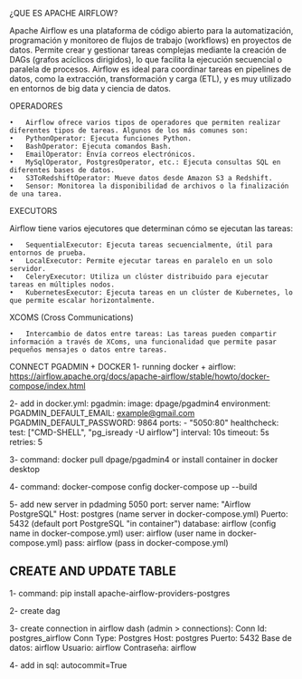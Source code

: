 ¿QUE ES APACHE AIRFLOW?

Apache Airflow es una plataforma de código abierto para la automatización, programación y monitoreo de flujos de trabajo (workflows) en proyectos de datos. Permite crear y gestionar tareas complejas mediante la creación de DAGs (grafos acíclicos dirigidos), lo que facilita la ejecución secuencial o paralela de procesos. Airflow es ideal para coordinar tareas en pipelines de datos, como la extracción, transformación y carga (ETL), y es muy utilizado en entornos de big data y ciencia de datos.



OPERADORES

	•	Airflow ofrece varios tipos de operadores que permiten realizar diferentes tipos de tareas. Algunos de los más comunes son:
	•	PythonOperator: Ejecuta funciones Python.
	•	BashOperator: Ejecuta comandos Bash.
	•	EmailOperator: Envía correos electrónicos.
	•	MySqlOperator, PostgresOperator, etc.: Ejecuta consultas SQL en diferentes bases de datos.
	•	S3ToRedshiftOperator: Mueve datos desde Amazon S3 a Redshift.
	•	Sensor: Monitorea la disponibilidad de archivos o la finalización de una tarea.



EXECUTORS

Airflow tiene varios ejecutores que determinan cómo se ejecutan las tareas:

	•	SequentialExecutor: Ejecuta tareas secuencialmente, útil para entornos de prueba.
	•	LocalExecutor: Permite ejecutar tareas en paralelo en un solo servidor.
	•	CeleryExecutor: Utiliza un clúster distribuido para ejecutar tareas en múltiples nodos.
	•	KubernetesExecutor: Ejecuta tareas en un clúster de Kubernetes, lo que permite escalar horizontalmente.



XCOMS (Cross Communications)

	•	Intercambio de datos entre tareas: Las tareas pueden compartir información a través de XComs, una funcionalidad que permite pasar pequeños mensajes o datos entre tareas.



CONNECT PGADMIN + DOCKER
1- running docker + airflow: https://airflow.apache.org/docs/apache-airflow/stable/howto/docker-compose/index.html


2- add in docker.yml:
    pgadmin:
        image: dpage/pgadmin4
        environment:
            PGADMIN_DEFAULT_EMAIL: example@gmail.com
            PGADMIN_DEFAULT_PASSWORD: 9864
        ports:
        - "5050:80"
		healthcheck:
            test: ["CMD-SHELL", "pg_isready -U airflow"]
            interval: 10s
            timeout: 5s
            retries: 5


3- command:
    docker pull dpage/pgadmin4
    or install container in docker desktop


4- command:
    docker-compose config
    docker-compose up --build


5- add new server in pdadming 5050 port:
    server name:
        "Airflow PostgreSQL"
    Host:
        postgres (name server in  docker-compose.yml)
    Puerto:
        5432 (default port PostgreSQL "in container")
    database:
        airflow (config name in docker-compose.yml)
    user:
        airflow (user name in docker-compose.yml)
    pass:
        airflow (pass in docker-compose.yml)



## CREATE AND UPDATE TABLE
1- command:
    pip install apache-airflow-providers-postgres

2- create dag

3- create connection in airflow dash (admin > connections):
    Conn Id: postgres_airflow
    Conn Type: Postgres
    Host: postgres
    Puerto: 5432
    Base de datos: airflow
    Usuario: airflow
    Contraseña: airflow


4- add in sql:
    autocommit=True